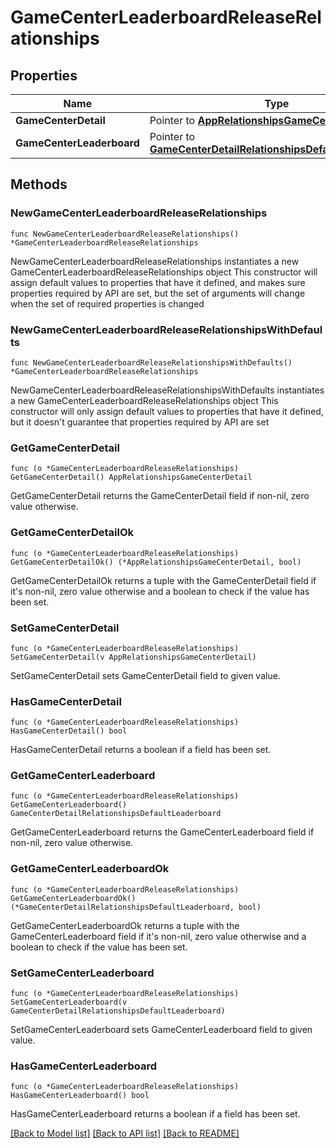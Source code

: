 # GameCenterLeaderboardReleaseRelationships

## Properties

Name | Type | Description | Notes
------------ | ------------- | ------------- | -------------
**GameCenterDetail** | Pointer to [**AppRelationshipsGameCenterDetail**](AppRelationshipsGameCenterDetail.md) |  | [optional] 
**GameCenterLeaderboard** | Pointer to [**GameCenterDetailRelationshipsDefaultLeaderboard**](GameCenterDetailRelationshipsDefaultLeaderboard.md) |  | [optional] 

## Methods

### NewGameCenterLeaderboardReleaseRelationships

`func NewGameCenterLeaderboardReleaseRelationships() *GameCenterLeaderboardReleaseRelationships`

NewGameCenterLeaderboardReleaseRelationships instantiates a new GameCenterLeaderboardReleaseRelationships object
This constructor will assign default values to properties that have it defined,
and makes sure properties required by API are set, but the set of arguments
will change when the set of required properties is changed

### NewGameCenterLeaderboardReleaseRelationshipsWithDefaults

`func NewGameCenterLeaderboardReleaseRelationshipsWithDefaults() *GameCenterLeaderboardReleaseRelationships`

NewGameCenterLeaderboardReleaseRelationshipsWithDefaults instantiates a new GameCenterLeaderboardReleaseRelationships object
This constructor will only assign default values to properties that have it defined,
but it doesn't guarantee that properties required by API are set

### GetGameCenterDetail

`func (o *GameCenterLeaderboardReleaseRelationships) GetGameCenterDetail() AppRelationshipsGameCenterDetail`

GetGameCenterDetail returns the GameCenterDetail field if non-nil, zero value otherwise.

### GetGameCenterDetailOk

`func (o *GameCenterLeaderboardReleaseRelationships) GetGameCenterDetailOk() (*AppRelationshipsGameCenterDetail, bool)`

GetGameCenterDetailOk returns a tuple with the GameCenterDetail field if it's non-nil, zero value otherwise
and a boolean to check if the value has been set.

### SetGameCenterDetail

`func (o *GameCenterLeaderboardReleaseRelationships) SetGameCenterDetail(v AppRelationshipsGameCenterDetail)`

SetGameCenterDetail sets GameCenterDetail field to given value.

### HasGameCenterDetail

`func (o *GameCenterLeaderboardReleaseRelationships) HasGameCenterDetail() bool`

HasGameCenterDetail returns a boolean if a field has been set.

### GetGameCenterLeaderboard

`func (o *GameCenterLeaderboardReleaseRelationships) GetGameCenterLeaderboard() GameCenterDetailRelationshipsDefaultLeaderboard`

GetGameCenterLeaderboard returns the GameCenterLeaderboard field if non-nil, zero value otherwise.

### GetGameCenterLeaderboardOk

`func (o *GameCenterLeaderboardReleaseRelationships) GetGameCenterLeaderboardOk() (*GameCenterDetailRelationshipsDefaultLeaderboard, bool)`

GetGameCenterLeaderboardOk returns a tuple with the GameCenterLeaderboard field if it's non-nil, zero value otherwise
and a boolean to check if the value has been set.

### SetGameCenterLeaderboard

`func (o *GameCenterLeaderboardReleaseRelationships) SetGameCenterLeaderboard(v GameCenterDetailRelationshipsDefaultLeaderboard)`

SetGameCenterLeaderboard sets GameCenterLeaderboard field to given value.

### HasGameCenterLeaderboard

`func (o *GameCenterLeaderboardReleaseRelationships) HasGameCenterLeaderboard() bool`

HasGameCenterLeaderboard returns a boolean if a field has been set.


[[Back to Model list]](../README.md#documentation-for-models) [[Back to API list]](../README.md#documentation-for-api-endpoints) [[Back to README]](../README.md)


